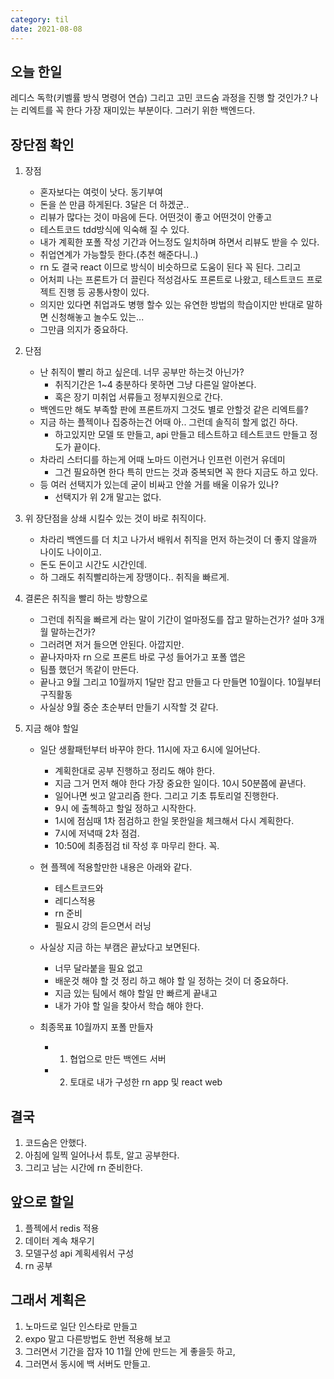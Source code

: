 ```yaml
---
category: til
date: 2021-08-08
---
```


## 오늘 한일

레디스 독학(키벨률 방식 명령어 연습)
그리고 고민 코드숨 과정을 진행 할 것인가.?
나는 리엑트를 꼭 한다 가장 재미있는 부분이다.
그러기 위한 백엔드다.

## 장단점 확인

1. 장점

   - 혼자보다는 여럿이 낫다. 동기부여
   - 돈을 쓴 만큼 하게된다. 3달은 더 하겠군..
   - 리뷰가 많다는 것이 마음에 든다. 어떤것이 좋고 어떤것이 안좋고
   - 테스트코드 tdd방식에 익숙해 질 수 있다.
   - 내가 계획한 포폴 작성 기간과 어느정도 일치하며 하면서 리뷰도 받을 수 있다.
   - 취업연계가 가능할듯 한다.(추천 해준다니..)
   - rn 도 결국 react 이므로 방식이 비슷하므로 도움이 된다 꼭 된다. 그리고
   - 어처피 나는 프론트가 더 끌린다 적성검사도 프론트로 나왔고, 테스트코드 프로젝트 진행 등 공통사항이 있다.
   - 의지만 있다면 취업과도 병행 할수 있는 유연한 방법의 학습이지만 반대로 말하면 신청해놓고 놀수도 있는...
   - 그만큼 의지가 중요하다.

2. 단점
   - 난 취직이 빨리 하고 싶은데. 너무 공부만 하는것 아닌가?
     - 취직기간은 1~4 충분하다 못하면 그냥 다른일 알아본다.
     - 혹은 장기 미취업 서류들고 정부지원으로 간다.
   - 백엔드만 해도 부족할 판에 프론트까지 그것도 별로 안할것 같은 리엑트를?
   - 지금 하는 플젝이나 집중하는건 어때 아.. 그런데 솔직히 할게 없긴 하다.
     - 하고있지만 모델 또 만들고, api 만들고 테스트하고 테스트코드 만들고 정도가 끝이다.
   - 차라리 스터디를 하는게 어때 노마드 이런거나 인프런 이런거 유데미
     - 그건 필요하면 한다 특히 만드는 것과 중복되면 꼭 한다 지금도 하고 있다.
   - 등 여러 선택지가 있는데 굳이 비싸고 안쓸 거를 배울 이유가 있나?
     - 선택지가 위 2개 말고는 없다.
3. 위 장단점을 상쇄 시킬수 있는 것이 바로 취직이다.

   - 차라리 백엔드를 더 치고 나가서 배워서 취직을 먼저 하는것이 더 좋지 않을까 나이도 나이이고.
   - 돈도 돈이고 시간도 시간인데.
   - 하 그래도 취직빨리하는게 장땡이다.. 취직을 빠르게.

4. 결론은 취직을 빨리 하는 방향으로

   - 그런데 취직을 빠르게 라는 말이 기간이 얼마정도를 잡고 말하는건가? 설마 3개월 말하는건가?
   - 그러려면 저거 들으면 안된다. 아깝지만.
   - 끝나자마자 rn 으로 프론트 바로 구성 들어가고 포폴 앱은
   - 팀플 했던거 똑같이 만든다.
   - 끝나고 9월 그리고 10월까지 1달만 잡고 만들고 다 만들면 10월이다. 10월부터 구직활동
   - 사실상 9월 중순 초순부터 만들기 시작할 것 같다.

5. 지금 해야 할일

   - 일단 생활패턴부터 바꾸야 한다. 11시에 자고 6시에 일어난다.

     - 계획한대로 공부 진행하고 정리도 해야 한다.
     - 지금 그거 먼저 해야 한다 가장 중요한 일이다. 10시 50분쯤에 끝낸다.
     - 일어나면 씻고 알고리즘 한다. 그리고 기초 튜토리얼 진행한다.
     - 9시 에 출첵하고 할일 정하고 시작한다.
     - 1시에 점심때 1차 점검하고 한일 못한일을 체크해서 다시 계획한다.
     - 7시에 저녁때 2차 점검.
     - 10:50에 최종점검 til 작성 후 마무리 한다. 꼭.

   - 현 플젝에 적용할만한 내용은 아래와 같다.

     - 테스트코드와
     - 레디스적용
     - rn 준비
     - 필요시 강의 듣으면서 러닝

   - 사실상 지금 하는 부캠은 끝났다고 보면된다.

     - 너무 달라붙을 필요 없고
     - 배운것 해야 할 것 정리 하고 해야 할 일 정하는 것이 더 중요하다.
     - 지금 있는 팀에서 해야 할일 만 빠르게 끝내고
     - 내가 가야 할 일을 찾아서 학습 해야 한다.

   - 최종목표 10월까지 포폴 만들자
     - 1. 협업으로 만든 백엔드 서버
     - 2. 토대로 내가 구성한 rn app 및 react web

## 결국

1. 코드숨은 안했다.
2. 아침에 일찍 일어나서 튜토, 알고 공부한다.
3. 그리고 남는 시간에 rn 준비한다.

## 앞으로 할일

1. 플젝에서 redis 적용
2. 데이터 계속 채우기
3. 모델구성 api 계획세워서 구성
4. rn 공부

## 그래서 계획은

1. 노마드로 일단 인스타로 만들고
2. expo 말고 다른방법도 한번 적용해 보고
3. 그러면서 기간을 잡자 10 11월 안에 만드는 게 좋을듯 하고,
4. 그러면서 동시에 백 서버도 만들고.
